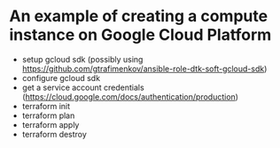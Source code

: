 # An example of creating a compute instance on Google Cloud Platform

- setup gcloud sdk (possibly using https://github.com/gtrafimenkov/ansible-role-dtk-soft-gcloud-sdk)
- configure gcloud sdk
- get a service account credentials (https://cloud.google.com/docs/authentication/production)
- terraform init
- terraform plan
- terraform apply
- terraform destroy
